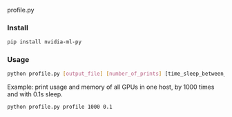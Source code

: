 profile.py 

### Install 

```bash
pip install nvidia-ml-py
```

### Usage

```bash
python profile.py [output_file] [number_of_prints] [time_sleep_between_each_print(in seconds)]
```

Example: print usage and memory of all GPUs in one host, by 1000 times and with 0.1s sleep.

```bash
python profile.py profile 1000 0.1
```